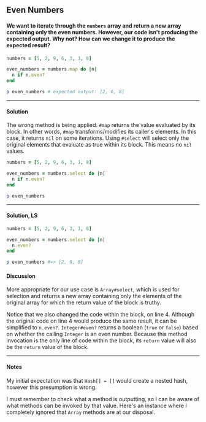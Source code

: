 ## Even Numbers
#### We want to iterate through the `numbers` array and return a new array containing only the even numbers. However, our code isn't producing the expected output. Why not? How can we change it to produce the expected result?
```ruby
numbers = [5, 2, 9, 6, 3, 1, 8]

even_numbers = numbers.map do |n|
  n if n.even?
end

p even_numbers # expected output: [2, 6, 8]
```
___
#### Solution
The wrong method is being applied.  `#map` returns the value evaluated by its block.  In other words, `#map` transforms/modifies its caller's elements.  In this case, it returns `nil` on some iterations.  Using `#select` will select only the original elements that evaluate as true within its block.  This means no `nil` values.
```ruby
numbers = [5, 2, 9, 6, 3, 1, 8]

even_numbers = numbers.select do |n|
  n if n.even?
end

p even_numbers
```
___
#### Solution, LS
```ruby
numbers = [5, 2, 9, 6, 3, 1, 8]

even_numbers = numbers.select do |n|
  n.even?
end

p even_numbers #=> [2, 6, 8]
```
#### Discussion
More appropriate for our use case is `Array#select`, which is used for selection and returns a new array containing only the elements of the original array for which the return value of the block is truthy.

Notice that we also changed the code within the block, on line 4. Although the original code on line 4 would produce the same result, it can be simplified to `n.even?`. `Integer#even?` returns a boolean (`true` or `false`) based on whether the calling `Integer` is an even number. Because this method invocation is the only line of code within the block, its `return` value will also be the `return` value of the block.
___
#### Notes
My initial expectation was that `Hash[] = []` would create a nested hash, however this presumption is wrong.

I must remember to check what a method is outputting, so I can be aware of what methods can be invoked by that value.  Here's an instance where I completely ignored that `Array` methods are at our disposal.
